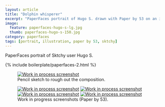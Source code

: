 ```yaml
---
layout: article
title: "Dolphin whisperer"
excerpt: "PaperFaces portrait of Hugo S. drawn with Paper by 53 on an iPad."
image: 
  feature: paperfaces-hugo-s-lg.jpg
  thumb: paperfaces-hugo-s-150.jpg
category: paperfaces
tags: [portrait, illustration, paper by 53, sktchy]
---
```


PaperFaces portrait of Sktchy user Hugo S.

{% include boilerplate/paperfaces-2.html %}

<figure>
	<a href="{{ site.url }}/images/paperfaces-hugo-s-process-1-lg.jpg"><img src="{{ site.url }}/images/paperfaces-hugo-s-process-1-750.jpg" alt="Work in process screenshot"></a>
	<figcaption>Pencil sketch to rough out the composition.</figcaption>
</figure>

<figure class="half">
	<a href="{{ site.url }}/images/paperfaces-hugo-s-process-2-lg.jpg"><img src="{{ site.url }}/images/paperfaces-hugo-s-process-2-600.jpg" alt="Work in process screenshot"></a>
	<a href="{{ site.url }}/images/paperfaces-hugo-s-process-3-lg.jpg"><img src="{{ site.url }}/images/paperfaces-hugo-s-process-3-600.jpg" alt="Work in process screenshot"></a>
	<a href="{{ site.url }}/images/paperfaces-hugo-s-process-4-lg.jpg"><img src="{{ site.url }}/images/paperfaces-hugo-s-process-4-600.jpg" alt="Work in process screenshot"></a>
	<a href="{{ site.url }}/images/paperfaces-hugo-s-process-5-lg.jpg"><img src="{{ site.url }}/images/paperfaces-hugo-s-process-5-600.jpg" alt="Work in process screenshot"></a>
	<figcaption>Work in progress screenshots (Paper by 53).</figcaption>
</figure>